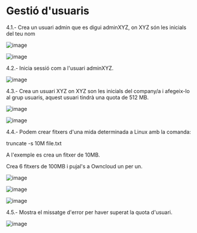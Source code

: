# Gestió d'usuaris

4.1.- Crea un usuari admin que es digui adminXYZ, on XYZ són les inicials del teu nom

![image](https://user-images.githubusercontent.com/116022089/198057479-76cc0aae-bee4-4466-91aa-206859cf7fc8.png)

![image](https://user-images.githubusercontent.com/116022089/198058288-f173975c-a691-4733-919f-31a475f685f2.png)

4.2.- Inicia sessió com a l'usuari adminXYZ.

![image](https://user-images.githubusercontent.com/116022089/198058955-7b3f8eac-6b29-4b1b-a2e8-e246aa7a2bc1.png)

4.3.- Crea un usuari XYZ on XYZ son les inicials del company/a i afegeix-lo al grup usuaris, aquest usuari tindrà una quota de 512 MB.

![image](https://user-images.githubusercontent.com/116022089/198059506-02c1ea19-bad9-486a-8048-08ec20df7965.png)

![image](https://user-images.githubusercontent.com/116022089/198059886-c85ddfc8-dff1-4b98-a84b-eaa0bf58b9f2.png)

4.4.- Podem crear fitxers d'una mida determinada a Linux amb la comanda:

truncate -s 10M file.txt

A l'exemple es crea un fitxer de 10MB.

Crea 6 fitxers de 100MB i pujal's a Owncloud un per un.

![image](https://user-images.githubusercontent.com/116022089/198062228-b057ec7a-4a2c-4954-89e9-6723cfb0ecdc.png)

![image](https://user-images.githubusercontent.com/116022089/198063720-db981411-076b-4710-bd7f-aa72939e0733.png)

![image](https://user-images.githubusercontent.com/116022089/198064861-3cf2244a-0710-417e-b289-47abf526cf9a.png)

4.5.- Mostra el missatge d'error per haver superat la quota d'usuari.

![image](https://user-images.githubusercontent.com/116022089/198064639-57a2f306-d33a-4d1b-b741-52e5a4c6df7b.png)
